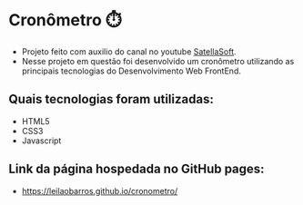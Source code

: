 # Cronômetro :stopwatch:

* Projeto feito com auxilio do canal no youtube [SatellaSoft](www.youtube.com/SatellaSoft). 
* Nesse projeto em questão foi desenvolvido um cronômetro utilizando as principais tecnologias do Desenvolvimento Web FrontEnd.

## Quais tecnologias foram utilizadas: 

* HTML5
* CSS3 
* Javascript

## Link da página hospedada no GitHub pages:

* https://leilaobarros.github.io/cronometro/
